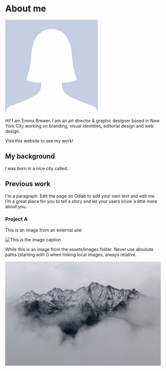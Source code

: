 # About me

![](../images/avatar-photo.jpg)

Hi! I am Emma Brewer. I am an art director & graphic designer based in New York City working on branding, visual identities, editorial design and web design.

Visit this website to see my work!

## My background

I was born in a nice city called..

## Previous work

I'm a paragraph. Edit the page on Gitlab to add your own text and edit me. I’m a great place for you to tell a story and let your users know a little more about you.​

### Project A

This is an image from an external site:

![This is the image caption](https://images.unsplash.com/photo-1512436991641-6745cdb1723f?ixlib=rb-0.3.5&ixid=eyJhcHBfaWQiOjEyMDd9&s=ad25f4eb5444edddb0c5fb252a7f1dce&auto=format&fit=crop&w=900&q=80)

While this is an image from the assets/images folder. Never use absolute paths (starting with /) when linking local images, always relative.

![This is another caption](../images/sample-photo.jpg)

